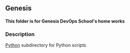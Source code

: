## Genesis  
#### This folder is for Genesis DevOps School's home works

### Description
[Python](/DevOps_School/Python/) subdirectory for Python scripts